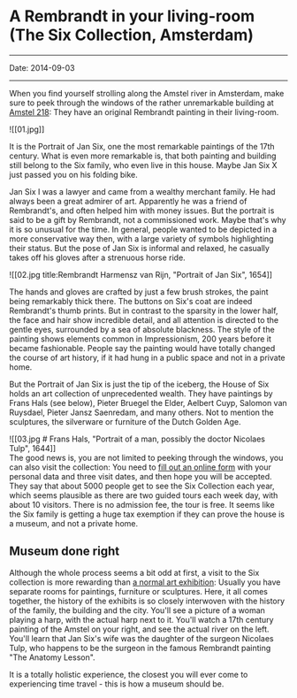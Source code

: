 # A Rembrandt in your living-room (The Six Collection, Amsterdam)

----

Date: 2014-09-03

----

When you find yourself strolling along the Amstel river in Amsterdam, make sure to peek through the windows of the rather unremarkable building at [Amstel 218](https://www.google.de/maps/place/Amstel+218,+1017+AJ+Amsterdam,+Niederlande/@52.3650527,4.9006803,17z/data=!3m1!4b1!4m2!3m1!1s0x47c60995de333129:0xf47249802271134b): They have an original Rembrandt painting in their living-room.

![[01.jpg]] 

It is the Portrait of Jan Six, one the most remarkable paintings of the 17th century. What is even more remarkable is, that both painting and building still belong to the Six family, who even live in this house. Maybe Jan Six X just passed you on his folding bike.

Jan Six I was a lawyer and came from a wealthy merchant family. He had always been a great admirer of art. Apparently he was a friend of Rembrandt's, and often helped him with money issues. But the portrait is said to be a gift by Rembrandt, not a commissioned work. Maybe that's why it is so unusual for the time. In general, people wanted to be depicted in a more conservative way then, with a large variety of symbols highlighting their status. But the pose of Jan Six is informal and relaxed, he casually takes off his gloves after a strenuous horse ride.

![[02.jpg title:Rembrandt Harmensz van Rijn, "Portrait of Jan Six", 1654]]  

The hands and gloves are crafted by just a few brush strokes, the paint being remarkably thick there. The buttons on Six's coat are indeed Rembrandt's thumb prints. But in contrast to the sparsity in the lower half, the face and hair show incredible detail, and all attention is directed to the gentle eyes, surrounded by a sea of absolute blackness. The style of the painting shows elements common in Impressionism, 200 years before it became fashionable. People say the painting would have totally changed the course of art history, if it had hung in a public space and not in a private home.

But the Portrait of Jan Six is just the tip of the iceberg, the House of Six holds an art collection of unprecedented wealth. They have paintings by Frans Hals (see below), Pieter Bruegel the Elder, Aelbert Cuyp, Salomon van Ruysdael, Pieter Jansz Saenredam, and many others. Not to mention the sculptures, the silverware or furniture of the Dutch Golden Age.

![[03.jpg # Frans Hals, "Portrait of a man, possibly the doctor Nicolaes Tulp", 1644]]  
The good news is, you are not limited to peeking through the windows, you can also visit the collection: You need to [fill out an online form](http://collectiesix.nl) with your personal data and three visit dates, and then hope you will be accepted. They say that about 5000 people get to see the Six Collection each year, which seems plausible as there are two guided tours each week day, with about 10 visitors. There is no admission fee, the tour is free. It seems like the Six family is getting a huge tax exemption if they can prove the house is a museum, and not a private home.

## Museum done right ##

Although the whole process seems a bit odd at first, a visit to the Six collection is more rewarding than [a normal art exhibition](art-is-therapy): Usually you have separate rooms for paintings, furniture or sculptures. Here, it all comes together, the history of the exhibits is so closely interwoven with the history of the family, the building and the city. You'll see a picture of a woman playing a harp, with the actual harp next to it. You'll watch a 17th century painting of the Amstel on your right, and see the actual river on the left. You'll learn that Jan Six's wife was the daughter of the surgeon Nicolaes Tulp, who happens to be the surgeon in the famous Rembrandt painting "The Anatomy Lesson".

It is a totally holistic experience, the closest you will ever come to experiencing time travel - this is how a museum should be. 

